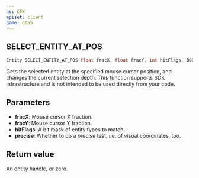 ```yaml
---
ns: CFX
apiset: client
game: gta5
---
```

## SELECT_ENTITY_AT_POS

```c
Entity SELECT_ENTITY_AT_POS(float fracX, float fracY, int hitFlags, BOOL precise);
```

Gets the selected entity at the specified mouse cursor position, and changes the current selection depth. This function supports SDK infrastructure and is not intended to be used directly from your code.

## Parameters
* **fracX**: Mouse cursor X fraction.
* **fracY**: Mouse cursor Y fraction.
* **hitFlags**: A bit mask of entity types to match.
* **precise**: Whether to do a _precise_ test, i.e. of visual coordinates, too.

## Return value
An entity handle, or zero.